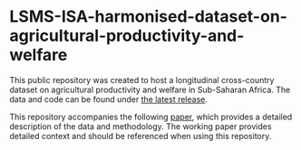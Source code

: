 # LSMS-ISA-harmonised-dataset-on-agricultural-productivity-and-welfare
This public repository was created to host a longitudinal cross-country dataset on agricultural productivity and welfare in Sub-Saharan Africa. The data and code can be found under [the latest release](https://github.com/lsms-worldbank/LSMS-ISA-harmonised-dataset-on-agricultural-productivity-and-welfare/releases/tag/v.1.1).

This repository accompanies the following [paper](https://documents.worldbank.org/en/publication/documents-reports/documentdetail/099422411182437399/idu199b0eff41783d144c71bf48140c83ca123a0), which provides a detailed description of the data and methodology. The working paper provides detailed context and should be referenced when using this repository.

